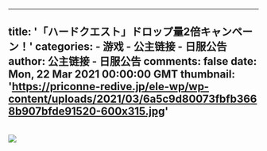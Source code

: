 
---
title: '「ハードクエスト」ドロップ量2倍キャンペーン！'
categories: 
    - 游戏
    - 公主链接 - 日服公告
author: 公主链接 - 日服公告
comments: false
date: Mon, 22 Mar 2021 00:00:00 GMT
thumbnail: 'https://priconne-redive.jp/ele-wp/wp-content/uploads/2021/03/6a5c9d80073fbfb3668b907bfde91520-600x315.jpg'
---

<div>   
<br><img src="https://priconne-redive.jp/ele-wp/wp-content/uploads/2021/03/6a5c9d80073fbfb3668b907bfde91520-600x315.jpg" referrerpolicy="no-referrer">  
</div>
            
